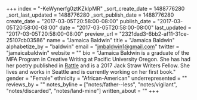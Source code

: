 +++
index = "-KeWynerfg0ztKZkIpMR"
_sort_create_date = 1488776280
_sort_last_updated = 1488776280
_sort_publish_date = 1488776280
create_date = "2017-03-05T20:58:00-08:00"
publish_date = "2017-03-05T20:58:00-08:00"
date = "2017-03-05T20:58:00-08:00"
last_updated = "2017-03-05T20:58:00-08:00"
preview_url = "2321dad3-6bb2-af11-31ce-25107cb03586"
name = "Jamaica Baldwin"
title = "Jamaica Baldwin"
alphabetize_by = "baldwin"
email = "jmbaldwin1@gmail.com"
twitter = "jamaicabaldwin"
website = ""
bio = "Jamaica Baldwin is a graduate of the MFA Program in Creative Writing at Pacific University Oregon. She has had her poetry published in [Rattle](http://www.rattle.com/) and is a 2017 Jack Straw Writers Fellow. She lives and works in Seattle and is currently working on her first book."
gender = "Female"
ethnicity = "African-American"
underrepresented = ""
reviews_by = ""
notes_byline = ["notes/father--less", "notes/vigilant", "notes/discarded", "notes/land-mine"]
written_about = ""
+++

